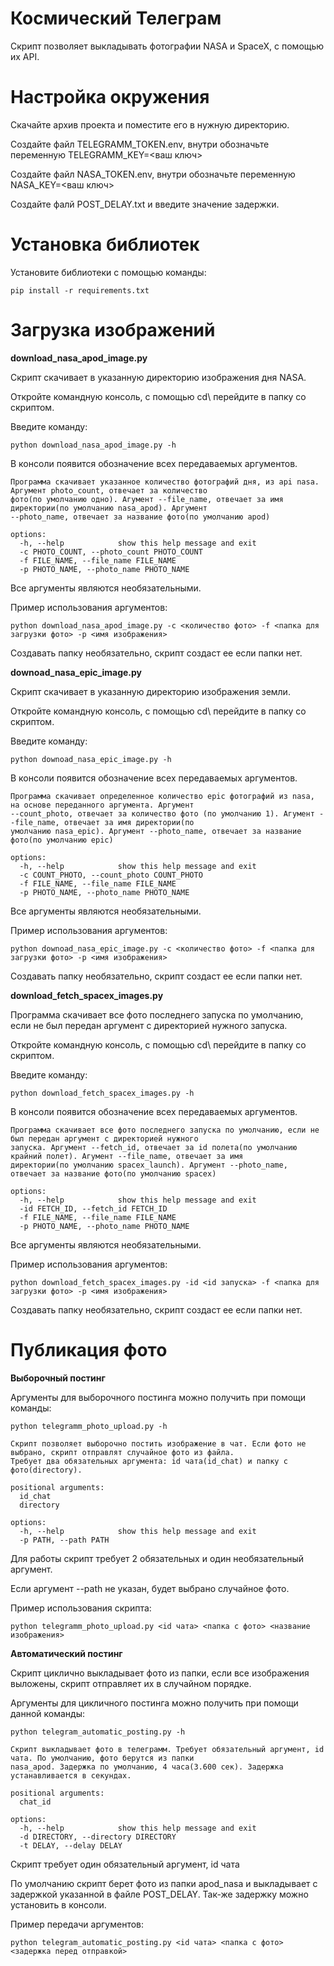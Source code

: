 # Космический Телеграм

Скрипт позволяет выкладывать фотографии NASA и SpaceX, с помощью их API.  

# Настройка окружения

Скачайте архив проекта и поместите его в нужную директорию.  

Создайте файл TELEGRAMM_TOKEN.env, внутри обозначьте переменную TELEGRAMM_KEY=<ваш ключ>  

Создайте файл NASA_TOKEN.env, внутри обозначьте переменную NASA_KEY=<ваш ключ>  

Создайте фалй POST_DELAY.txt и введите значение задержки.

# Установка библиотек

Установите библиотеки с помощью команды:  
```
pip install -r requirements.txt
```

# Загрузка изображений

**download_nasa_apod_image.py**

Скрипт скачивает в указанную директорию изображения дня NASA.  

Откройте командную консоль, с помощью cd\ перейдите в папку со скриптом.  

Введите команду:  
```
python download_nasa_apod_image.py -h 
```
В консоли появится обозначение всех передаваемых аргументов.    

```
Программа скачивает указанное количество фотографий дня, из api nasa. Аргумент photo_count, отвечает за количество
фото(по умолчанию одно). Агумент --file_name, отвечает за имя директории(по умолчанию nasa_apod). Аргумент
--photo_name, отвечает за название фото(по умолчанию apod)

options:
  -h, --help            show this help message and exit
  -c PHOTO_COUNT, --photo_count PHOTO_COUNT
  -f FILE_NAME, --file_name FILE_NAME
  -p PHOTO_NAME, --photo_name PHOTO_NAME

```

Все аргументы являются необязательными.

Пример использования аргументов:  
```
python download_nasa_apod_image.py -c <количество фото> -f <папка для загрузки фото> -p <имя изображения>
```

Создавать папку необязательно, скрипт создаст ее если папки нет.  

**downoad_nasa_epic_image.py**

Скрипт скачивает в указанную директорию изображения земли.    

Откройте командную консоль, с помощью cd\ перейдите в папку со скриптом.  

Введите команду:  
```
python downoad_nasa_epic_image.py -h 
```
В консоли появится обозначение всех передаваемых аргументов.    

```
Программа скачивает определенное количество epic фотографий из nasa, на основе переданного аргумента. Аргумент
--count_photo, отвечает за количество фото (по умолчанию 1). Агумент --file_name, отвечает за имя директории(по
умолчанию nasa_epic). Аргумент --photo_name, отвечает за название фото(по умолчанию epic)

options:
  -h, --help            show this help message and exit
  -c COUNT_PHOTO, --count_photo COUNT_PHOTO
  -f FILE_NAME, --file_name FILE_NAME
  -p PHOTO_NAME, --photo_name PHOTO_NAME
```

Все аргументы являются необязательными.

Пример использования аргументов:  
```
python downoad_nasa_epic_image.py -c <количество фото> -f <папка для загрузки фото> -p <имя изображения>
```

Создавать папку необязательно, скрипт создаст ее если папки нет.  

**download_fetch_spacex_images.py**

Программа скачивает все фото последнего запуска по умолчанию, если не был передан аргумент с директорией нужного
запуска.  

Откройте командную консоль, с помощью cd\ перейдите в папку со скриптом.  

Введите команду:  
```
python download_fetch_spacex_images.py -h 
```
В консоли появится обозначение всех передаваемых аргументов.    

```
Программа скачивает все фото последнего запуска по умолчанию, если не был передан аргумент с директорией нужного
запуска. Аргумент --fetch_id, отвечает за id полета(по умолчанию крайний полет). Агумент --file_name, отвечает за имя
директории(по умолчанию spacex_launch). Аргумент --photo_name, отвечает за название фото(по умолчанию spacex)

options:
  -h, --help            show this help message and exit
  -id FETCH_ID, --fetch_id FETCH_ID
  -f FILE_NAME, --file_name FILE_NAME
  -p PHOTO_NAME, --photo_name PHOTO_NAME
```

Все аргументы являются необязательными.

Пример использования аргументов:  
```
python download_fetch_spacex_images.py -id <id запуска> -f <папка для загрузки фото> -p <имя изображения>
```

Создавать папку необязательно, скрипт создаст ее если папки нет. 

# Публикация фото

**Выборочный постинг**

Аргументы для выборочного постинга можно получить при помощи команды:  
```
python telegramm_photo_upload.py -h
```

```
Скрипт позволяет выборочно постить изображение в чат. Если фото не выбрано, скрипт отправлят случайное фото из файла.
Требует два обязательных аргумента: id чата(id_chat) и папку с фото(directory).

positional arguments:
  id_chat
  directory

options:
  -h, --help            show this help message and exit
  -p PATH, --path PATH
```

Для работы скрипт требует 2 обязательных и один необязательный аргумент.  

Если аргумент --path не указан, будет выбрано случайное фото.  

Пример использования скрипта:  
```
python telegramm_photo_upload.py <id чата> <папка с фото> <название изображения>
```

**Автоматический постинг**

Скрипт циклично выкладывает фото из папки, если все изображения выложены, скрипт отправляет их в случайном порядке.  

Аргументы для цикличного постинга можно получить при помощи данной команды:  
```
python telegram_automatic_posting.py -h
```

```
Cкрипт выкладывает фото в телеграмм. Требует обязательный аргумент, id чата. По умолчанию, фото берутся из папки
nasa_apod. Задержка по умолчанию, 4 часа(3.600 сек). Задержка устанавливается в секундах.

positional arguments:
  chat_id

options:
  -h, --help            show this help message and exit
  -d DIRECTORY, --directory DIRECTORY
  -t DELAY, --delay DELAY
```

Скрипт требует один обязательный аргумент, id чата  

По умолчанию скрипт берет фото из папки apod_nasa и выкладывает с задержкой указанной в файле POST_DELAY.
Так-же задержку можно установить в консоли.  

Пример передачи аргументов:
```
python telegram_automatic_posting.py <id чата> <папка с фото> <задержка перед отправкой>
```


